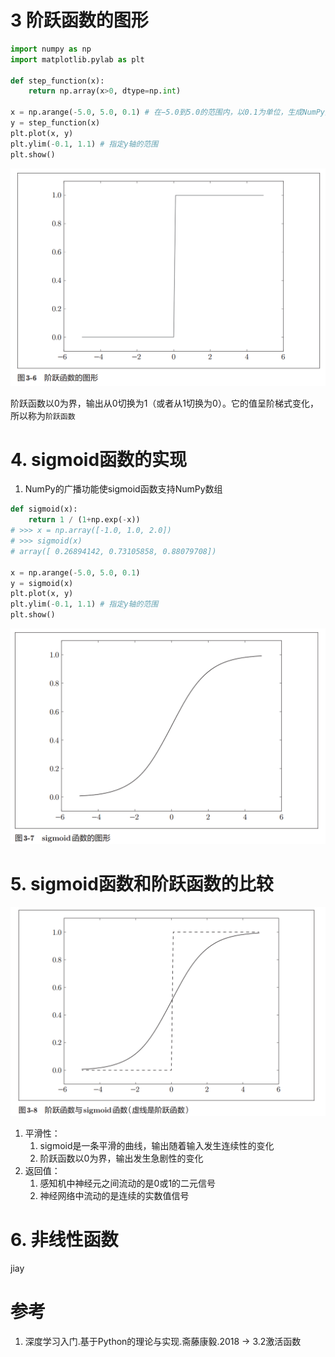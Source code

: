 

# 3 阶跃函数的图形

```py
import numpy as np
import matplotlib.pylab as plt

def step_function(x):
    return np.array(x>0, dtype=np.int)

x = np.arange(-5.0, 5.0, 0.1) # 在−5.0到5.0的范围内，以0.1为单位，生成NumPy数组（[-5.0, -4.9, ..., 4.9]）
y = step_function(x)
plt.plot(x, y)
plt.ylim(-0.1, 1.1) # 指定y轴的范围
plt.show()
```

![图3.6阶跃函数的图形.png](图3.6阶跃函数的图形.png)

阶跃函数以0为界，输出从0切换为1（或者从1切换为0）。它的值呈阶梯式变化，所以称为`阶跃函数`

# 4. sigmoid函数的实现

1. NumPy的广播功能使sigmoid函数支持NumPy数组

```py
def sigmoid(x):
    return 1 / (1+np.exp(-x))
# >>> x = np.array([-1.0, 1.0, 2.0])
# >>> sigmoid(x)
# array([ 0.26894142, 0.73105858, 0.88079708])

x = np.arange(-5.0, 5.0, 0.1)
y = sigmoid(x)
plt.plot(x, y)
plt.ylim(-0.1, 1.1) # 指定y轴的范围
plt.show()
```

![图3.7sigmoid函数的图形.png](图3.7sigmoid函数的图形.png)

# 5. sigmoid函数和阶跃函数的比较

![图3.8阶跃函数与sigmoid函数.png](图3.8阶跃函数与sigmoid函数.png)

1. 平滑性：
    1. sigmoid是一条平滑的曲线，输出随着输入发生连续性的变化
    2. 阶跃函数以0为界，输出发生急剧性的变化
2. 返回值：
    1. 感知机中神经元之间流动的是0或1的二元信号
    2. 神经网络中流动的是连续的实数值信号

# 6. 非线性函数

jiay

# 参考

1. 深度学习入门.基于Python的理论与实现.斋藤康毅.2018 -> 3.2激活函数